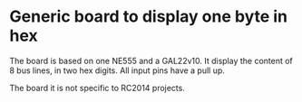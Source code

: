 # Generic board to display one byte in hex

The board is based on one NE555 and a GAL22v10. It display the content of 8 bus lines, in two hex digits.
All input pins have a pull up.

The board it is not specific to RC2014 projects.
